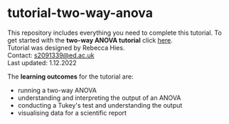 # tutorial-two-way-anova

This repository includes everything you need to complete this tutorial. To get started with the **two-way ANOVA tutorial** click [here](https://rebeccah2202.github.io/tutorial-two-way-anova/).      
Tutorial was designed by Rebecca Hies.    
Contact: s2091339@ed.ac.uk   
Last updated: 1.12.2022    

The **learning outcomes** for the tutorial are:   
- running a two-way ANOVA   
- understanding and interpreting the output of an ANOVA   
- conducting a Tukey's test and understanding the output   
- visualising data for a scientific report   
